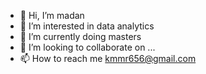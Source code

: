 - 👋 Hi, I’m madan
- 👀 I’m interested in data analytics
- 🌱 I’m currently doing masters
- 💞️ I’m looking to collaborate on ...
- 📫 How to reach me kmmr656@gmail.com

<!---
madan656/madan656 is a ✨ special ✨ repository because its `README.md` (this file) appears on your GitHub profile.
You can click the Preview link to take a look at your changes.
--->
